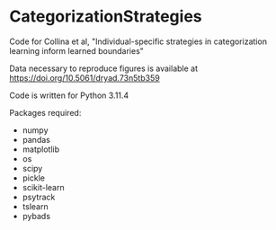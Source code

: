 # CategorizationStrategies

Code for Collina et al, "Individual-specific strategies in categorization learning inform learned boundaries"

Data necessary to reproduce figures is available at https://doi.org/10.5061/dryad.73n5tb359

Code is written for Python 3.11.4

Packages required:

- numpy
- pandas
- matplotlib
- os
- scipy
- pickle
- scikit-learn
- psytrack
- tslearn
- pybads